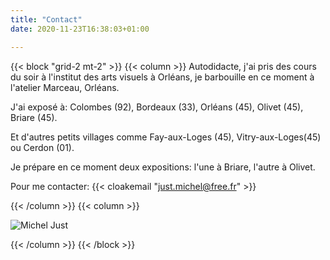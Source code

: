 ```yaml
---
title: "Contact"
date: 2020-11-23T16:38:03+01:00

---
```


{{< block "grid-2 mt-2" >}}
{{< column >}}
Autodidacte, j'ai pris des cours du soir à l'institut des arts visuels à Orléans, je barbouille en ce moment à l'atelier Marceau, Orléans.

J'ai exposé à: Colombes (92), Bordeaux (33), Orléans (45), Olivet (45), Briare (45).

Et d'autres petits villages comme Fay-aux-Loges (45), Vitry-aux-Loges(45) ou Cerdon (01).

Je prépare en ce moment deux expositions: l'une à Briare, l'autre à Olivet.

Pour me contacter: {{< cloakemail "just.michel@free.fr" >}}

{{< /column >}}
{{< column >}}

![Michel Just](/images/pape.png)

{{< /column >}}
{{< /block >}}
